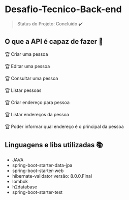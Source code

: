 # Desafio-Tecnico-Back-end

> Status do Projeto: Concluido :heavy_check_mark:

## O que a API é capaz de fazer :checkered_flag:

:trophy: Criar uma pessoa

:trophy: Editar uma pessoa

:trophy: Consultar uma pessoa

:trophy: Listar pessoas

:trophy: Criar endereço para pessoa

:trophy: Listar endereços da pessoa

:trophy: Poder informar qual endereço é o principal da pessoa

## Linguagens e libs utilizadas :books:

- JAVA 
- spring-boot-starter-data-jpa
- spring-boot-starter-web
- hibernate-validator versão: 8.0.0.Final
- lombok
- h2database
- spring-boot-starter-test
